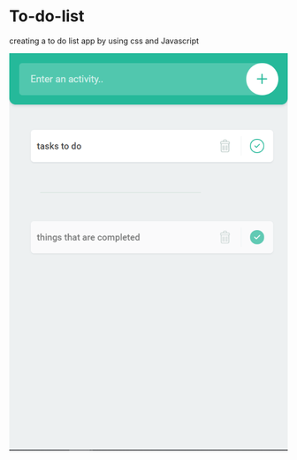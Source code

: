 # To-do-list
creating a to do list app by using css and Javascript

![alt text](https://github.com/Renkon117/image/blob/master/image_of_todolistApp.PNG)

